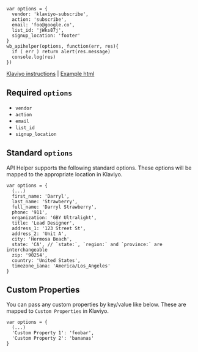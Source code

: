 ```
var options = {
  vendor: 'klaviyo-subscribe',
  action: 'subscribe',
  email: 'foo@google.co',
  list_id: 'jWks87j',
  signup_location: 'footer'
}
wb_apihelper(options, function(err, res){
  if ( err ) return alert(res.message)
  console.log(res)
})
```
[Klaviyo instructions](instructions.md) | [Example html](../example.html)
## Required `options`
* `vendor`
* `action`
* `email`
* `list_id`
* `signup_location`

## Standard `options`
API Helper supports the following standard options. These options will be mapped to the appropriate location in Klaviyo.
```
var options = {
  (...)
  first_name: 'Darryl',
  last_name: 'Strawberry',
  full_name: 'Darryl Strawberry',
  phone: '911',
  organization: 'GBY Ultralight',
  title: 'Lead Designer',
  address_1: '123 Street St',
  address_2: 'Unit A',
  city: 'Hermosa Beach',
  state: 'CA', // `state:`, `region:` and `province:` are interchangeable
  zip: '90254',
  country: 'United States',
  timezone_iana: 'America/Los_Angeles'
}
```
## Custom Properties
You can pass any custom properties by key/value like below. These are mapped to `Custom Properties` in Klaviyo.
```
var options = {
  (...)
  'Custom Property 1': 'foobar',
  'Custom Property 2': 'bananas'
}
```
